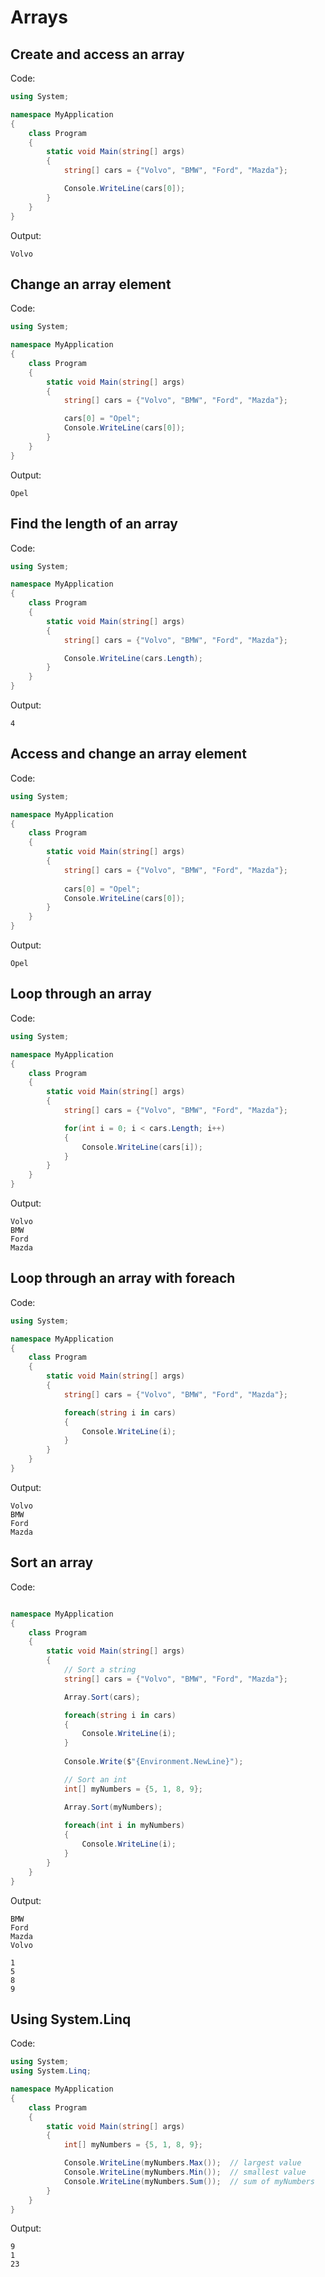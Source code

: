 # Arrays

## Create and access an array

Code:

```csharp
using System;

namespace MyApplication
{
    class Program
    {
        static void Main(string[] args)
        {
            string[] cars = {"Volvo", "BMW", "Ford", "Mazda"};

            Console.WriteLine(cars[0]);          
        }
    }
}
```

Output:

```text
Volvo
```

## Change an array element

Code:

```csharp
using System;

namespace MyApplication
{
    class Program
    {
        static void Main(string[] args)
        {
            string[] cars = {"Volvo", "BMW", "Ford", "Mazda"};

            cars[0] = "Opel";
            Console.WriteLine(cars[0]);           
        }
    }
}
```

Output:

```text
Opel
```

## Find the length of an array

Code:

```csharp
using System;

namespace MyApplication
{
    class Program
    {
        static void Main(string[] args)
        {
            string[] cars = {"Volvo", "BMW", "Ford", "Mazda"};

            Console.WriteLine(cars.Length);          
        }
    }
}
```

Output:

```text
4
```

## Access and change an array element

Code:

```csharp
using System;

namespace MyApplication
{
    class Program
    {
        static void Main(string[] args)
        {
            string[] cars = {"Volvo", "BMW", "Ford", "Mazda"};
            
            cars[0] = "Opel";
            Console.WriteLine(cars[0]);              
        }
    }
}
```

Output:

```text
Opel
```

## Loop through an array

Code:

```csharp
using System;

namespace MyApplication
{
    class Program
    {
        static void Main(string[] args)
        {
            string[] cars = {"Volvo", "BMW", "Ford", "Mazda"};

            for(int i = 0; i < cars.Length; i++) 
            {
                Console.WriteLine(cars[i]);
            }          
        }
    }
}
```

Output:

```text
Volvo
BMW
Ford
Mazda
```

## Loop through an array with foreach

Code:

```csharp
using System;

namespace MyApplication
{
    class Program
    {
        static void Main(string[] args)
        {
            string[] cars = {"Volvo", "BMW", "Ford", "Mazda"};

            foreach(string i in cars) 
            {
                Console.WriteLine(i);
            }             
        }
    }
}
```

Output:

```text
Volvo
BMW
Ford
Mazda
```

## Sort an array

Code:

```csharp

namespace MyApplication
{
    class Program
    {
        static void Main(string[] args)
        {
            // Sort a string
            string[] cars = {"Volvo", "BMW", "Ford", "Mazda"};

            Array.Sort(cars);

            foreach(string i in cars)
            {
                Console.WriteLine(i);
            }    
            
            Console.Write($"{Environment.NewLine}");

            // Sort an int
            int[] myNumbers = {5, 1, 8, 9};

            Array.Sort(myNumbers);
            
            foreach(int i in myNumbers)
            {
                Console.WriteLine(i);
            }          
        }
    }
}
```

Output:

```text
BMW
Ford
Mazda
Volvo

1
5
8
9
```

## Using System.Linq

Code:

```csharp
using System;
using System.Linq;

namespace MyApplication
{
    class Program
    {
        static void Main(string[] args)
        {
            int[] myNumbers = {5, 1, 8, 9};

            Console.WriteLine(myNumbers.Max());  // largest value
            Console.WriteLine(myNumbers.Min());  // smallest value
            Console.WriteLine(myNumbers.Sum());  // sum of myNumbers          
        }
    }
}
```

Output:

```text
9
1
23
```